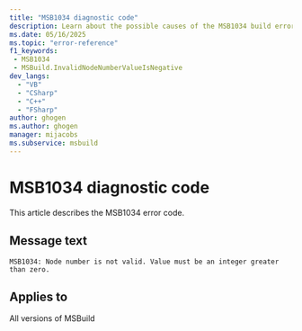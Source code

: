 ```yaml
---
title: "MSB1034 diagnostic code"
description: Learn about the possible causes of the MSB1034 build error, and get troubleshooting tips.
ms.date: 05/16/2025
ms.topic: "error-reference"
f1_keywords:
 - MSB1034
 - MSBuild.InvalidNodeNumberValueIsNegative
dev_langs:
  - "VB"
  - "CSharp"
  - "C++"
  - "FSharp"
author: ghogen
ms.author: ghogen
manager: mijacobs
ms.subservice: msbuild
---
```


# MSB1034 diagnostic code

<!-- :::ErrorDefinitionDescription::: -->
<!-- :::editable-content name="introDescription"::: -->
This article describes the MSB1034 error code.
<!-- :::editable-content-end::: -->

## Message text

<!-- :::editable-content name="messageText"::: -->
`MSB1034: Node number is not valid. Value must be an integer greater than zero.`
<!-- :::editable-content-end::: -->
<!-- MSB1034: Node number is not valid. Value must be an integer greater than zero. -->

<!-- :::editable-content name="postOutputDescription"::: -->
<!--
{StrBegin="MSBUILD : error MSB1034: "}
        UE: This message does not need in-line parameters because the exception takes care of displaying the invalid arg.
        This error is shown when a user specifies a CPU value that is zero or less. For example, -nodeMode:0 instead of -nodeMode:2.
        LOCALIZATION: The prefix "MSBUILD : error MSBxxxx:" should not be localized.
-->
<!-- :::editable-content-end::: -->
<!-- :::ErrorDefinitionDescription-end::: -->

## Applies to

All versions of MSBuild
